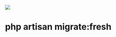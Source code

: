 ![](https://github.com/zqktlwi4fecvo6ri/Learning-Laravel/blob/Database-Task/images/Many%20to%20Many.png)

# php artisan migrate:fresh